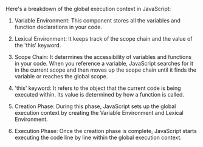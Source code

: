 Here's a breakdown of the global execution context in JavaScript:

1. Variable Environment: This component stores all the variables and function declarations in your code.

2. Lexical Environment: It keeps track of the scope chain and the value of the 'this' keyword.

3. Scope Chain: It determines the accessibility of variables and functions in your code. When you reference a variable, JavaScript searches for it in the current scope and then moves up the scope chain until it finds the variable or reaches the global scope.

4. 'this' keyword: It refers to the object that the current code is being executed within. Its value is determined by how a function is called.

5. Creation Phase: During this phase, JavaScript sets up the global execution context by creating the Variable Environment and Lexical Environment.

6. Execution Phase: Once the creation phase is complete, JavaScript starts executing the code line by line within the global execution context.
